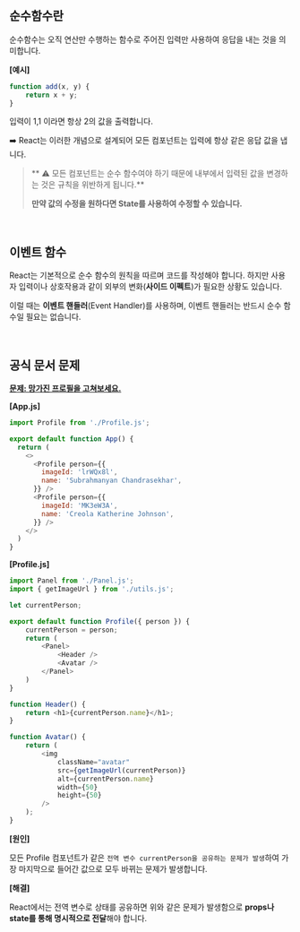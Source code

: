## 순수함수란

순수함수는 오직 연산만 수행하는 함수로 주어진 입력만 사용하여 응답을 내는 것을 의미합니다. 

**[예시]**

```js
function add(x, y) {
    return x + y;
}
```

입력이 1,1 이라면 항상 2의 값을 출력합니다. 

➡️ React는 이러한 개념으로 설계되어 모든 컴포넌트는 입력에 항상 같은 응답 값을 냅니다. 

> ** ⚠️ 모든 컴포넌트는 순수 함수여야 하기 때문에 내부에서 입력된 값을 변경하는 것은 규칙을 위반하게 됩니다.**
> 
> **만약 값의 수정을 원하다면 State를 사용하여 수정할 수 있습니다.** 

<br>

## 이벤트 함수

React는 기본적으로 순수 함수의 원칙을 따르며 코드를 작성해야 합니다.
하지만 사용자 입력이나 상호작용과 같이 외부의 변화(**사이드 이펙트**)가 필요한 상황도 있습니다.

이럴 때는 **이벤트 핸들러**(Event Handler)를 사용하며,
이벤트 핸들러는 반드시 순수 함수일 필요는 없습니다.


<br>

## 공식 문서 문제 

**[문제: 망가진 프로필을 고쳐보세요.](https://ko.react.dev/learn/keeping-components-pure)**

**[App.js]**

```js
import Profile from './Profile.js';

export default function App() {
  return (
    <>
      <Profile person={{
        imageId: 'lrWQx8l',
        name: 'Subrahmanyan Chandrasekhar',
      }} />
      <Profile person={{
        imageId: 'MK3eW3A',
        name: 'Creola Katherine Johnson',
      }} />
    </>
  )
}
```
**[Profile.js]**

```js
import Panel from './Panel.js';
import { getImageUrl } from './utils.js';

let currentPerson;

export default function Profile({ person }) {
    currentPerson = person;
    return (
        <Panel>
            <Header />
            <Avatar />
        </Panel>
    )
}

function Header() {
    return <h1>{currentPerson.name}</h1>;
}

function Avatar() {
    return (
        <img
            className="avatar"
            src={getImageUrl(currentPerson)}
            alt={currentPerson.name}
            width={50}
            height={50}
        />
    );
}

```

**[원인]**

모든 Profile 컴포넌트가 같은 `전역 변수 currentPerson을 공유하는 문제가 발생`하여 가장 마지막으로 들어간 값으로 모두 바뀌는 문제가 발생합니다. 

**[해결]**

React에서는 전역 변수로 상태를 공유하면 위와 같은 문제가 발생함으로 **props나 state를 통해 명시적으로 전달**해야 합니다. 
